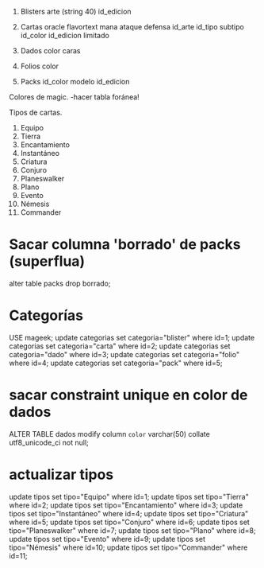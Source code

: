 1. Blisters
arte (string 40)
id_edicion

2. Cartas
oracle
flavortext
mana
ataque
defensa
id_arte
id_tipo
subtipo
id_color
id_edicion
limitado

3. Dados
color
caras

4. Folios
color

5. Packs
id_color
modelo
id_edicion


Colores de magic.
 -hacer tabla foránea!

Tipos de cartas.
1. Equipo
2. Tierra
3. Encantamiento
4. Instantáneo
5. Criatura
6. Conjuro
7. Planeswalker
8. Plano
9. Evento
10. Némesis
11. Commander


# Sacar columna 'borrado' de packs (superflua)
alter table packs
drop borrado;
# Categorías
USE mageek;
update categorias set categoria="blister" where id=1;
update categorias set categoria="carta" where id=2;
update categorias set categoria="dado" where id=3;
update categorias set categoria="folio" where id=4;
update categorias set categoria="pack" where id=5;
# sacar constraint unique en color de dados
ALTER TABLE dados
modify column   `color` varchar(50) collate utf8_unicode_ci not null;
# actualizar tipos
update tipos set tipo="Equipo" where id=1;
update tipos set tipo="Tierra" where id=2;
update tipos set tipo="Encantamiento" where id=3;
update tipos set tipo="Instantáneo" where id=4;
update tipos set tipo="Criatura" where id=5;
update tipos set tipo="Conjuro" where id=6;
update tipos set tipo="Planeswalker" where id=7;
update tipos set tipo="Plano" where id=8;
update tipos set tipo="Evento" where id=9;
update tipos set tipo="Némesis" where id=10;
update tipos set tipo="Commander" where id=11;
